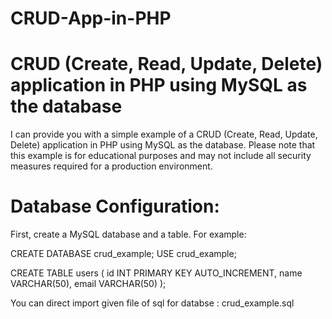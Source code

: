 # CRUD-App-in-PHP

# CRUD (Create, Read, Update, Delete) application in PHP using MySQL as the database


I can provide you with a simple example of a CRUD (Create, Read, Update, Delete) application in PHP using MySQL as the database.
Please note that this example is for educational purposes and may not include all security measures required for a production environment.


# Database Configuration:
First, create a MySQL database and a table. For example:

CREATE DATABASE crud_example;
USE crud_example;

CREATE TABLE users (
    id INT PRIMARY KEY AUTO_INCREMENT,
    name VARCHAR(50),
    email VARCHAR(50)
);


You can direct import given file of sql for databse : crud_example.sql
